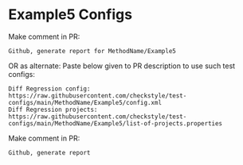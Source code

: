 # Example5 Configs
Make comment in PR:
```
Github, generate report for MethodName/Example5
```
OR as alternate:
Paste below given to PR description to use such test configs:
```
Diff Regression config: https://raw.githubusercontent.com/checkstyle/test-configs/main/MethodName/Example5/config.xml
Diff Regression projects: https://raw.githubusercontent.com/checkstyle/test-configs/main/MethodName/Example5/list-of-projects.properties
```
Make comment in PR:
```
Github, generate report
```
